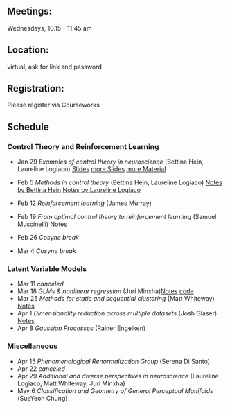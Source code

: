 ## Meetings:
Wednesdays, 10.15 - 11.45 am

## Location:
virtual, ask for link and password

## Registration:
Please register via Courseworks

## Schedule
### Control Theory and Reinforcement Learning
* Jan 29 *Examples of control theory in neuroscience* (Bettina Hein, Laureline Logiaco) [Slides](https://github.com/RainerEngelken/neurotheory-seminar-2020/blob/master/Class_EgControlTheoryMotor_LLogiaco.pdf) 
[more Slides](https://github.com/RainerEngelken/neurotheory-seminar-2020/blob/master/control1BettinaHein.pdf) 
[more Material](https://ocw.mit.edu/courses/electrical-engineering-and-computer-science/6-241j-dynamic-systems-and-control-spring-2011/readings/#Course) 

* Feb 5 *Methods in control theory* (Bettina Hein, Laureline Logiaco) [Notes by Bettina Hein](https://github.com/RainerEngelken/neurotheory-seminar-2020/blob/master/lecture_bettina.pdf) [Notes by Laureline Logiaco](https://github.com/RainerEngelken/neurotheory-seminar-2020/blob/master/lectureNotes_LLogiaco_LQR.pdf)
* Feb 12 *Reinforcement learning* (James Murray)
* Feb 19 *From optimal control theory to reinforcement learning* (Samuel Muscinelli) [Notes](https://github.com/RainerEngelken/neurotheory-seminar-2020/blob/master/lectureSamuel.pdf) 

* Feb 26 *Cosyne break* 
* Mar 4 *Cosyne break*

### Latent Variable Models
* Mar 11 *canceled* 
* Mar 18 *GLMs & nonlinear regression* (Juri Minxha)[Notes](https://github.com/RainerEngelken/neurotheory-seminar-2020/blob/master/presentation_minxha_juri.pdf)  [code](https://github.com/RainerEngelken/neurotheory-seminar-2020/blob/master/bayesian_linear_regression.m) 
* Mar 25 *Methods for static and sequential clustering* (Matt Whiteway) [Notes](https://github.com/RainerEngelken/neurotheory-seminar-2020/blob/master/HMMs.pdf)
* Apr 1 *Dimensionality reduction across multiple datasets* (Josh Glaser) [Notes](https://github.com/RainerEngelken/neurotheory-seminar-2020/blob/master/class_dim_reduction.pdf)
* Apr 8 *Gaussian Processes* (Rainer Engelken)


### Miscellaneous
* Apr 15  *Phenomenological Renormalization Group* (Serena Di Santo)
* Apr 22 *canceled* 
* Apr 29 *Additional and diverse perspectives in neuroscience* (Laureline Logiaco, Matt Whiteway, Juri Minxha)
* May 6 *Classification and Geometry of General Perceptual Manifolds* (SueYeon Chung)

